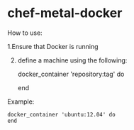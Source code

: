 # chef-metal-docker

How to use:

1.Ensure that Docker is running 

2. define a machine using the following:

    docker_container 'repository:tag' do
    
    end

Example:

    docker_container 'ubuntu:12.04' do
    end

